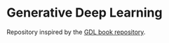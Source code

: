 # Generative Deep Learning

Repository inspired by the [GDL book repository](https://github.com/davidADSP/GDL_code).
